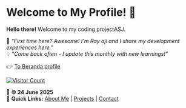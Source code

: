 # Welcome to My Profile! 👋

**Hello there!** Welcome to my coding projectASJ. 

🌱 *"First time here? Awesome! I'm Ray aji and I share my development experiences here."*  
💡 *"Come back often - I update this monthly with new learnings!"*

👉 [To Beranda profile](./home.html)

[![Visitor Count](https://visitor-badge.laobi.icu/badge?page_id=aisyah.project)](https://github.com/rifdah)

📅 **© 24 June 2025**  
🔗 **Quick Links:**  [About Me](./about) | [Projects](./project) | [Contact](./contact)
